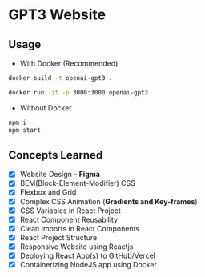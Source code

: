 # GPT3 Website

## Usage

- With Docker (Recommended)
```bash
docker build -t openai-gpt3 .
```
```bash
docker run -it -p 3000:3000 openai-gpt3
```

- Without Docker 
```bash
npm i
npm start
```

## Concepts Learned
- [x] Website Design - **Figma**
- [x] BEM(Block-Element-Modifier) CSS
- [x] Flexbox and Grid
- [x] Complex CSS Animation (**Gradients and Key-frames**)
- [x] CSS Variables in React Project
- [x] React Component Reusability
- [x] Clean Imports in React Components
- [x] React Project Structure
- [x] Responsive Website using Reactjs
- [x] Deploying React App(s) to GitHub/Vercel
- [x] Containerizing NodeJS app using Docker
